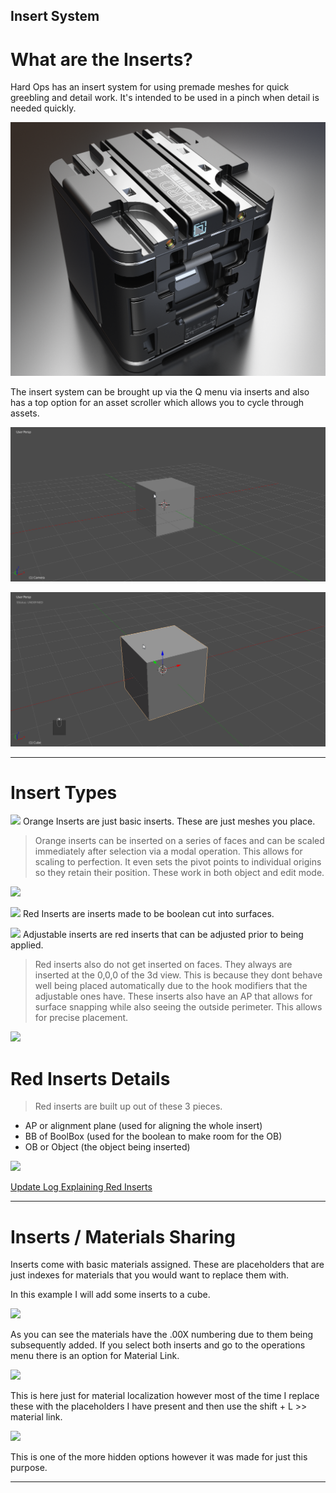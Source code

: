## Insert System

# What are the Inserts?

Hard Ops has an insert system for using premade meshes for quick greebling and detail work. It's intended to be used in a pinch when detail is needed quickly.

![](insert\ins_preview.png)

The insert system can be brought up via the Q menu via inserts and also has a top option for an asset scroller which allows you to cycle through assets.

![](insert\ins_1.gif)

![](insert\ins_2.gif)

___

# Insert Types

![](//img\faq\faq21.png) Orange Inserts are just basic inserts. These are just meshes you place.

> Orange inserts can be inserted on a series of faces and can be scaled immediately after selection via a modal operation. This allows for scaling to perfection. It even sets the pivot points to individual origins so they retain their position. These work in both object and edit mode.

![](//img\faq\faq24.gif)

![](//img\faq\faq22.png) Red Inserts are inserts made to be boolean cut into surfaces.

![](//img\faq\faq23.png) Adjustable inserts are red inserts that can be adjusted prior to being applied.

>Red inserts also do not get inserted on faces. They always are inserted at the 0,0,0 of the 3d view. This is because they dont behave well being placed automatically due to the hook modifiers that the adjustable ones have. These inserts also have an AP that allows for surface snapping while also seeing the outside perimeter. This allows for precise placement.

![](//img\faq\faq25.gif)

# Red Inserts Details

> Red inserts are built up out of these 3 pieces.
  - AP or alignment plane (used for aligning the whole insert)
  - BB of BoolBox (used for the boolean to make room for the OB)
  - OB or Object (the object being inserted)

![](//img\faq\faq26.png)

[Update Log Explaining Red Inserts ](https://masterxeon1001.com/2016/01/05/hops0065update/)

___

# Inserts / Materials Sharing

Inserts come with basic materials assigned. These are placeholders that are just indexes for materials that you would want to replace them with.

In this example I will add some inserts to a cube.

![](//img\inserts\ins1.gif)

As you can see the materials have the .00X numbering due to them being subsequently added. If you select both inserts and go to the operations menu there is an option for Material Link.

![](//img\inserts\ins2.gif)

This is here just for material localization however most of the time I replace these with the placeholders I have present and then use the shift + L >> material link.

![](//img\inserts\ins3.gif)

This is one of the more hidden options however it was made for just this purpose.

---
